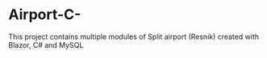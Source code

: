 # Airport-C-
This project contains multiple modules of Split airport (Resnik) created with Blazor, C# and MySQL
